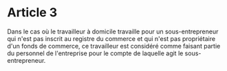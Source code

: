 # Article 3

Dans le cas où le travailleur à domicile travaille pour un sous-entrepreneur qui n'est pas inscrit au registre du commerce et qui n'est pas propriétaire d'un fonds de commerce, ce travailleur est considéré comme faisant partie du personnel de l'entreprise pour le compte de laquelle agit le sous-entrepreneur.

